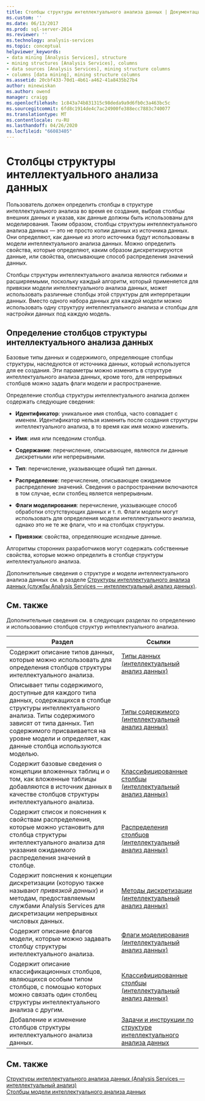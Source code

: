 ```yaml
---
title: Столбцы структуры интеллектуального анализа данных | Документация Майкрософт
ms.custom: ''
ms.date: 06/13/2017
ms.prod: sql-server-2014
ms.reviewer: ''
ms.technology: analysis-services
ms.topic: conceptual
helpviewer_keywords:
- data mining [Analysis Services], structure
- mining structures [Analysis Services], columns
- data sources [Analysis Services], mining structure columns
- columns [data mining], mining structure columns
ms.assetid: 20cbf433-70d1-4b61-a462-41a8435b27b4
author: minewiskan
ms.author: owend
manager: craigg
ms.openlocfilehash: 1c843a74b831315c98deda9a9d6fb0c3a463bc5c
ms.sourcegitcommit: 6fd8c1914de4c7ac24900fe388ecc7883c740077
ms.translationtype: MT
ms.contentlocale: ru-RU
ms.lasthandoff: 04/26/2020
ms.locfileid: "66083405"
---
```

# <a name="mining-structure-columns"></a>Столбцы структуры интеллектуального анализа данных
  Пользователь должен определить столбцы в структуре интеллектуального анализа во время ее создания, выбрав столбцы внешних данных и указав, как данные должны быть использованы для моделирования. Таким образом, столбцы структуры интеллектуального анализа данных — это не просто копии данных из источника данных. Они определяют, как данные из этого источника будут использованы в модели интеллектуального анализа данных. Можно определить свойства, которые определяют, каким образом дискретизируются данные, или свойства, описывающие способ распределения значений данных.  
  
 Столбцы структуры интеллектуального анализа являются гибкими и расширяемыми, поскольку каждый алгоритм, который применяется для привязки модели интеллектуального анализа данных, может использовать различные столбцы этой структуры для интерпретации данных. Вместо одного набора данных для каждой модели можно использовать одну структуру интеллектуального анализа и столбцы для настройки данных под каждую модель.  
  
## <a name="defining-mining-structure-columns"></a>Определение столбцов структуры интеллектуального анализа данных  
 Базовые типы данных и содержимого, определяющие столбцы структуры, наследуются от источника данных, который используется для ее создания. Эти параметры можно изменить в структуре интеллектуального анализа данных, кроме того, для непрерывных столбцов можно задать флаги модели и распространение.  
  
 Определение столбца структуры интеллектуального анализа должен содержать следующие сведения:  
  
-   **Идентификатор**: уникальное имя столбца, часто совпадает с именем. Идентификатор нельзя изменить после создания структуры интеллектуального анализа, в то время как имя можно изменить.  
  
-   **Имя**: имя или псевдоним столбца.  
  
-   **Содержание**: перечисление, описывающее, являются ли данные дискретными или непрерывными.  
  
-   **Тип**: перечисление, указывающее общий тип данных.  
  
-   **Распределение**: перечисление, описывающее ожидаемое распределение значений. Сведения о распространении включаются в том случае, если столбец является непрерывным.  
  
-   **Флаги моделирования**: перечисление, указывающее способ обработки отсутствующих данных и т. п. Флаги модели могут использовать для определения модели интеллектуального анализа, однако это не те же флаги, что и на столбцах структуры.  
  
-   **Привязки**: свойства, определяющие исходные данные.  
  
 Алгоритмы сторонних разработчиков могут содержать собственные свойства, которые можно определить в столбце структуры интеллектуального анализа.  
  
 Дополнительные сведения о структуре и модели интеллектуального анализа данных см. в разделе [Структуры интеллектуального анализа данных (службы Analysis Services — интеллектуальный анализ данных)](mining-structures-analysis-services-data-mining.md).  
  
## <a name="related-content"></a>См. также  
 Дополнительные сведения см. в следующих разделах по определению и использованию столбцов структур интеллектуального анализа.  
  
|Раздел|Ссылки|  
|-----------|-----------|  
|Содержит описание типов данных, которые можно использовать для определения столбцов структуры интеллектуального анализа.|[Типы данных (интеллектуальный анализ данных)](data-types-data-mining.md)|  
|Описывает типы содержимого, доступные для каждого типа данных, содержащихся в столбце структуры интеллектуального анализа. Типы содержимого зависят от типа данных. Тип содержимого присваивается на уровне модели и определяет, как данные столбца используются моделью.|[Типы содержимого (интеллектуальный анализ данных)](content-types-data-mining.md)|  
|Содержит базовые сведения о концепции вложенных таблиц и о том, как вложенные таблицы добавляются в источник данных в качестве столбцов структуры интеллектуального анализа.|[Классифицированные столбцы (интеллектуальный анализ данных)](classified-columns-data-mining.md)|  
|Содержит список и пояснения к свойствам распределения, которые можно установить для столбца структуры интеллектуального анализа для указания ожидаемого распределения значений в столбце.|[Распределения столбцов (интеллектуальный анализ данных)](column-distributions-data-mining.md)|  
|Содержит пояснения к концепции дискретизации (которую также называют *привязкой данных*) и методам, предоставляемым службами Analysis Services для дискретизации непрерывных числовых данных.|[Методы дискретизации (интеллектуальный анализ данных)](discretization-methods-data-mining.md)|  
|Содержит описание флагов модели, которые можно задавать столбцу структуры интеллектуального анализа.|[Флаги моделирования (интеллектуальный анализ данных)](modeling-flags-data-mining.md)|  
|Содержит описание классификационных столбцов, являющихся особым типом столбцов, с помощью которых можно связать один столбец структуры интеллектуального анализа с другим.|[Классифицированные столбцы (интеллектуальный анализ данных)](classified-columns-data-mining.md)|  
|Добавление и изменение столбцов структуры интеллектуального анализа данных.|[Задачи и инструкции по структуре интеллектуального анализа данных](mining-structure-tasks-and-how-tos.md)|  
  
## <a name="see-also"></a>См. также  
 [Структуры интеллектуального анализа данных &#40;Analysis Services — интеллектуальный анализ&#41;](mining-structures-analysis-services-data-mining.md)   
 [Столбцы модели интеллектуального анализа данных](mining-model-columns.md)  
  
  
